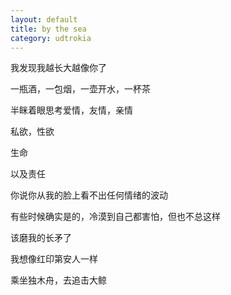 ```yaml
---
layout: default
title: by the sea
category: udtrokia
---
```


我发现我越长大越像你了

一瓶酒，一包烟，一壶开水，一杯茶

半眯着眼思考爱情，友情，亲情

私欲，性欲

生命

以及责任

你说你从我的脸上看不出任何情绪的波动

有些时候确实是的，冷漠到自己都害怕，但也不总这样

该磨我的长矛了

我想像红印第安人一样

乘坐独木舟，去追击大鲸
